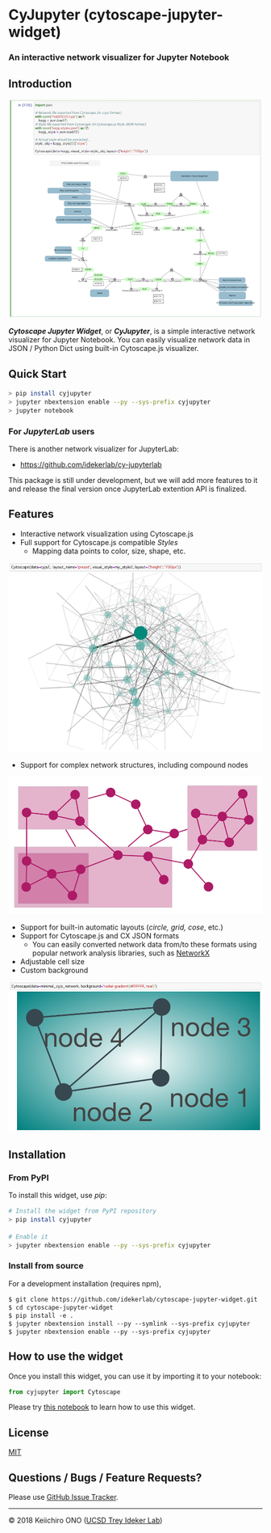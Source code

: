 # CyJupyter (cytoscape-jupyter-widget)

### An interactive network visualizer for Jupyter Notebook

## Introduction

![](examples/cyjupyter1.png)

_**Cytoscape Jupyter Widget**_, or _**CyJupyter**_, is a simple interactive network visualizer for Jupyter Notebook.  You can easily visualize network data in JSON / Python Dict using built-in Cytoscape.js visualizer.

## Quick Start

```bash
> pip install cyjupyter
> jupyter nbextension enable --py --sys-prefix cyjupyter
> jupyter notebook
```

### For _JupyterLab_ users

There is another network visualizer for JupyterLab:

* https://github.com/idekerlab/cy-jupyterlab

This package is still under development, but we will add more features to it and release the final version once JupyterLab extention API is finalized.

## Features

* Interactive network visualization using Cytoscape.js
* Full support for Cytoscape.js compatible _Styles_
  * Mapping data points to color, size, shape, etc.

![](examples/vs.png)


* Support for complex network structures, including compound nodes

![](examples/compound_node.png)

* Support for built-in automatic layouts (_circle, grid, cose_, etc.)
* Support for Cytoscape.js and CX JSON formats
  * You can easily converted network data from/to these formats using popular network analysis libraries, such as [NetworkX](https://networkx.github.io/) 
* Adjustable cell size
* Custom background

![](examples/custom_bg.png)

## Installation

### From PyPI

To install this widget, use _pip_:

```bash
# Install the widget from PyPI repository
> pip install cyjupyter

# Enable it
> jupyter nbextension enable --py --sys-prefix cyjupyter
```

### Install from source

For a development installation (requires npm),

    $ git clone https://github.com/idekerlab/cytoscape-jupyter-widget.git
    $ cd cytoscape-jupyter-widget
    $ pip install -e .
    $ jupyter nbextension install --py --symlink --sys-prefix cyjupyter
    $ jupyter nbextension enable --py --sys-prefix cyjupyter

## How to use the widget

Once you install this widget, you can use it by importing it to your notebook:

```python
from cyjupyter import Cytoscape
```

Please try [this notebook](examples/WidgetDemo1.ipynb) to learn how to use this widget.


## License

[MIT](https://opensource.org/licenses/MIT)

## Questions / Bugs / Feature Requests?

Please use [GitHub Issue Tracker](https://github.com/idekerlab/cytoscape-jupyter-widget/issues).


----
&copy; 2018 Keiichiro ONO ([UCSD Trey Ideker Lab](https://medschool.ucsd.edu/som/medicine/research/labs/ideker/Pages/default.aspx))
